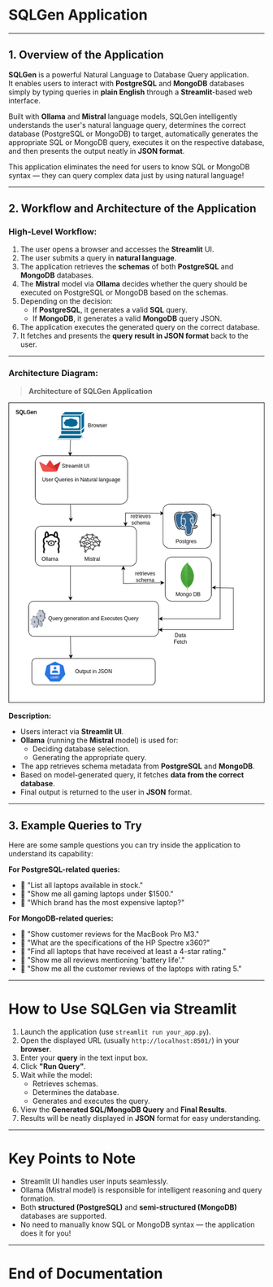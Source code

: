 
# SQLGen Application

---

## 1. Overview of the Application

**SQLGen** is a powerful Natural Language to Database Query application.  
It enables users to interact with **PostgreSQL** and **MongoDB** databases simply by typing queries in **plain English** through a **Streamlit**-based web interface.

Built with **Ollama** and **Mistral** language models, SQLGen intelligently understands the user's natural language query, determines the correct database (PostgreSQL or MongoDB) to target, automatically generates the appropriate SQL or MongoDB query, executes it on the respective database, and then presents the output neatly in **JSON format**.

This application eliminates the need for users to know SQL or MongoDB syntax — they can query complex data just by using natural language!

---

## 2. Workflow and Architecture of the Application

### High-Level Workflow:

1. The user opens a browser and accesses the **Streamlit** UI.
2. The user submits a query in **natural language**.
3. The application retrieves the **schemas** of both **PostgreSQL** and **MongoDB** databases.
4. The **Mistral** model via **Ollama** decides whether the query should be executed on PostgreSQL or MongoDB based on the schemas.
5. Depending on the decision:
   - If **PostgreSQL**, it generates a valid **SQL** query.
   - If **MongoDB**, it generates a valid **MongoDB** query JSON.
6. The application executes the generated query on the correct database.
7. It fetches and presents the **query result in JSON format** back to the user.

---

### Architecture Diagram:

> **Architecture of SQLGen Application**

![SQLGen Architecture](sqlgen.drawio.png)

**Description:**
- Users interact via **Streamlit UI**.
- **Ollama** (running the **Mistral** model) is used for:
  - Deciding database selection.
  - Generating the appropriate query.
- The app retrieves schema metadata from **PostgreSQL** and **MongoDB**.
- Based on model-generated query, it fetches **data from the correct database**.
- Final output is returned to the user in **JSON** format.

---

## 3. Example Queries to Try

Here are some sample questions you can try inside the application to understand its capability:

**For PostgreSQL-related queries:**
- 🔹 "List all laptops available in stock."
- 🔹 "Show me all gaming laptops under $1500."
- 🔹 "Which brand has the most expensive laptop?"

**For MongoDB-related queries:**
- 🔹 "Show customer reviews for the MacBook Pro M3."
- 🔹 "What are the specifications of the HP Spectre x360?"
- 🔹 "Find all laptops that have received at least a 4-star rating."
- 🔹 "Show me all reviews mentioning 'battery life'."
- 🔹 "Show me all the customer reviews of the laptops with rating 5."

---

# How to Use SQLGen via Streamlit

1. Launch the application (use `streamlit run your_app.py`).
2. Open the displayed URL (usually `http://localhost:8501/`) in your **browser**.
3. Enter your **query** in the text input box.
4. Click **"Run Query"**.
5. Wait while the model:
   - Retrieves schemas.
   - Determines the database.
   - Generates and executes the query.
6. View the **Generated SQL/MongoDB Query** and **Final Results**.
7. Results will be neatly displayed in **JSON** format for easy understanding.

---

# Key Points to Note
- Streamlit UI handles user inputs seamlessly.
- Ollama (Mistral model) is responsible for intelligent reasoning and query formation.
- Both **structured (PostgreSQL)** and **semi-structured (MongoDB)** databases are supported.
- No need to manually know SQL or MongoDB syntax — the application does it for you!

---

# End of Documentation

